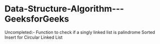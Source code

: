 # Data-Structure-Algorithm---GeeksforGeeks

Uncompleted:-
Function to check if a singly linked list is palindrome
Sorted Insert for Circular Linked List
